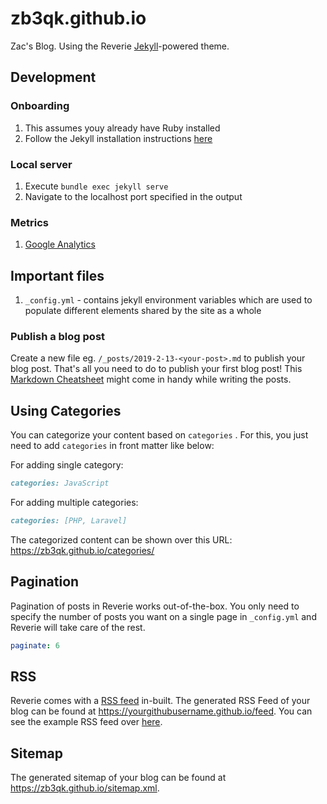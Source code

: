 # zb3qk.github.io

Zac's Blog. Using the Reverie [Jekyll](https://jekyllrb.com/)-powered theme.

## Development

### Onboarding
1. This assumes youy already have Ruby installed
1. Follow the Jekyll installation instructions [here](https://jekyllrb.com/docs/)

### Local server
1. Execute `bundle exec jekyll serve`
2. Navigate to the localhost port specified in the output

### Metrics
1. [Google Analytics](https://analytics.google.com/analytics/)

## Important files
1. `_config.yml` - contains jekyll environment variables which are used to populate different elements shared by the site as a whole

### Publish a blog post

Create a new file eg. `/_posts/2019-2-13-<your-post>.md` to publish your blog post. That's all you need to do to publish your first blog post! This [Markdown Cheatsheet](https://github.com/adam-p/markdown-here/wiki/Markdown-Cheatsheet) might come in handy while writing the posts.


## Using Categories

You can categorize your content based on `categories` . For this, you just need to add `categories` in front matter like below:

For adding single category:

```md
categories: JavaScript
```

For adding multiple categories:

```md
categories: [PHP, Laravel]
```

The categorized content can be shown over this URL: <https://zb3qk.github.io/categories/>

## Pagination

Pagination of posts in Reverie works out-of-the-box. You only need to specify the number of posts you want on a single page in `_config.yml` and Reverie will take care of the rest.

```yml
paginate: 6
```

## RSS

Reverie comes with a [RSS feed](https://en.wikipedia.org/wiki/RSS) in-built. The generated RSS Feed of your blog can be found at <https://yourgithubusername.github.io/feed>. You can see the example RSS feed over [here](https://reverie-jekyll.netlify.app/feed.xml).

## Sitemap

The generated sitemap of your blog can be found at <https://zb3qk.github.io/sitemap.xml>. 
